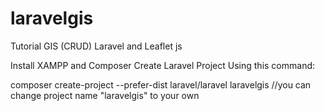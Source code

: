 # laravelgis
Tutorial GIS (CRUD) Laravel and Leaflet js <p>
Install XAMPP and Composer
Create Laravel Project Using this command: <p>
    composer create-project --prefer-dist laravel/laravel laravelgis //you can change project name "laravelgis" to your own 
